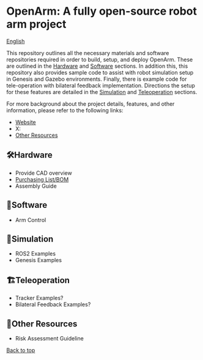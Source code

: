# OpenArm: A fully open-source robot arm project
[English](README.md)

This repository outlines all the necessary materials and software repositories required in order to build, setup, and deploy OpenArm. These are outlined in the [Hardware](#Hardware) and [Software](#Software) sections. In addition this, this repository also provides sample code to assist with robot simulation setup in Genesis and Gazebo environments. Finally, there is example code for tele-operation with bilateral feedback implementation. Directions the setup for these features are detailed in the [Simulation](#Simulation) and [Teleoperation](#Teleoperation) sections.

For more background about the project details, features, and other information, please refer to the following links:
- [Website](https://www.notion.so/reazon-research/OpenArm-113446ca7f73805fa06cd8d24315122b)
- X: 
- [Other Resources](#Other_Resources)

## 🛠️Hardware
- Provide CAD overview
- [Purchasing List/BOM](https://docs.google.com/spreadsheets/d/10wI58rFytYfibKpOzmfWOQUBK5YGNwlppUtHooCTtds/edit?usp=sharing)
- Assembly Guide

## 💾Software
- Arm Control

## 🤖Simulation
- ROS2 Examples
- Genesis Examples

## 🏗️Teleoperation
- Tracker Examples?
- Bilateral Feedback Examples?

## 📠Other Resources
- Risk Assessment Guideline

<a href="#top">Back to top</a>
